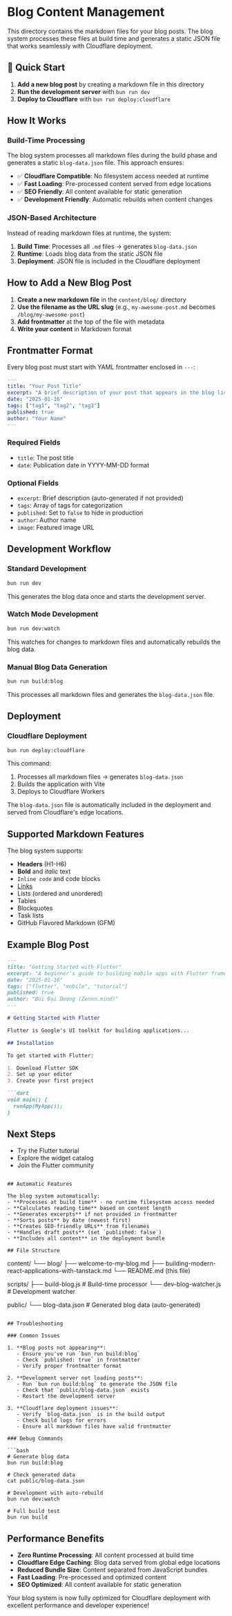 # Blog Content Management

This directory contains the markdown files for your blog posts. The blog system processes these files at build time and generates a static JSON file that works seamlessly with Cloudflare deployment.

## 🚀 Quick Start

1. **Add a new blog post** by creating a markdown file in this directory
2. **Run the development server** with `bun run dev`
3. **Deploy to Cloudflare** with `bun run deploy:cloudflare`

## How It Works

### Build-Time Processing
The blog system processes all markdown files during the build phase and generates a static `blog-data.json` file. This approach ensures:
- ✅ **Cloudflare Compatible**: No filesystem access needed at runtime
- ✅ **Fast Loading**: Pre-processed content served from edge locations
- ✅ **SEO Friendly**: All content available for static generation
- ✅ **Development Friendly**: Automatic rebuilds when content changes

### JSON-Based Architecture
Instead of reading markdown files at runtime, the system:
1. **Build Time**: Processes all `.md` files → generates `blog-data.json`
2. **Runtime**: Loads blog data from the static JSON file
3. **Deployment**: JSON file is included in the Cloudflare deployment

## How to Add a New Blog Post

1. **Create a new markdown file** in the `content/blog/` directory
2. **Use the filename as the URL slug** (e.g., `my-awesome-post.md` becomes `/blog/my-awesome-post`)
3. **Add frontmatter** at the top of the file with metadata
4. **Write your content** in Markdown format

## Frontmatter Format

Every blog post must start with YAML frontmatter enclosed in `---`:

```yaml
---
title: "Your Post Title"
excerpt: "A brief description of your post that appears in the blog listing"
date: "2025-01-16"
tags: ["tag1", "tag2", "tag3"]
published: true
author: "Your Name"
---
```

### Required Fields
- `title`: The post title
- `date`: Publication date in YYYY-MM-DD format

### Optional Fields
- `excerpt`: Brief description (auto-generated if not provided)
- `tags`: Array of tags for categorization
- `published`: Set to `false` to hide in production
- `author`: Author name
- `image`: Featured image URL

## Development Workflow

### Standard Development
```bash
bun run dev
```
This generates the blog data once and starts the development server.

### Watch Mode Development
```bash
bun run dev:watch
```
This watches for changes to markdown files and automatically rebuilds the blog data.

### Manual Blog Data Generation
```bash
bun run build:blog
```
This processes all markdown files and generates the `blog-data.json` file.

## Deployment

### Cloudflare Deployment
```bash
bun run deploy:cloudflare
```

This command:
1. Processes all markdown files → generates `blog-data.json`
2. Builds the application with Vite
3. Deploys to Cloudflare Workers

The `blog-data.json` file is automatically included in the deployment and served from Cloudflare's edge locations.

## Supported Markdown Features

The blog system supports:
- **Headers** (H1-H6)
- **Bold** and *italic* text
- `Inline code` and code blocks
- [Links](https://example.com)
- Lists (ordered and unordered)
- Tables
- Blockquotes
- Task lists
- GitHub Flavored Markdown (GFM)

## Example Blog Post

```markdown
---
title: "Getting Started with Flutter"
excerpt: "A beginner's guide to building mobile apps with Flutter framework"
date: "2025-01-16"
tags: ["flutter", "mobile", "tutorial"]
published: true
author: "Bùi Đại Dương (Zennn.mind)"
---

# Getting Started with Flutter

Flutter is Google's UI toolkit for building applications...

## Installation

To get started with Flutter:

1. Download Flutter SDK
2. Set up your editor
3. Create your first project

```dart
void main() {
  runApp(MyApp());
}
```

## Next Steps

- Try the Flutter tutorial
- Explore the widget catalog
- Join the Flutter community
```

## Automatic Features

The blog system automatically:
- **Processes at build time** - no runtime filesystem access needed
- **Calculates reading time** based on content length
- **Generates excerpts** if not provided in frontmatter
- **Sorts posts** by date (newest first)
- **Creates SEO-friendly URLs** from filenames
- **Handles draft posts** (set `published: false`)
- **Includes all content** in the deployment bundle

## File Structure

```
content/
└── blog/
    ├── welcome-to-my-blog.md
    ├── building-modern-react-applications-with-tanstack.md
    └── README.md (this file)

scripts/
├── build-blog.js              # Build-time processor
└── dev-blog-watcher.js        # Development watcher

public/
└── blog-data.json             # Generated blog data (auto-generated)
```

## Troubleshooting

### Common Issues

1. **Blog posts not appearing**:
   - Ensure you've run `bun run build:blog`
   - Check `published: true` in frontmatter
   - Verify proper frontmatter format

2. **Development server not loading posts**:
   - Run `bun run build:blog` to generate the JSON file
   - Check that `public/blog-data.json` exists
   - Restart the development server

3. **Cloudflare deployment issues**:
   - Verify `blog-data.json` is in the build output
   - Check build logs for errors
   - Ensure all markdown files have valid frontmatter

### Debug Commands

```bash
# Generate blog data
bun run build:blog

# Check generated data
cat public/blog-data.json

# Development with auto-rebuild
bun run dev:watch

# Full build test
bun run build
```

## Performance Benefits

- **Zero Runtime Processing**: All content processed at build time
- **Cloudflare Edge Caching**: Blog data served from global edge locations
- **Reduced Bundle Size**: Content separated from JavaScript bundles
- **Fast Loading**: Pre-processed and optimized content
- **SEO Optimized**: All content available for static generation

Your blog system is now fully optimized for Cloudflare deployment with excellent performance and developer experience! 